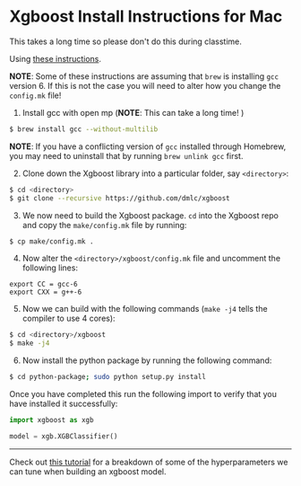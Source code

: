 # Xgboost Install Instructions for Mac

This takes a long time so please don't do this during classtime.

Using [these instructions](https://www.ibm.com/developerworks/community/blogs/jfp/entry/Installing_XGBoost_on_Mac_OSX?lang=en).

**NOTE**: Some of these instructions are assuming that `brew` is installing `gcc` version 6.  If this is not the case you will need to alter how you change the `config.mk` file!


1. Install gcc with open mp (**NOTE**: This can take a long time!  )

```bash
$ brew install gcc --without-multilib
```

**NOTE**: If you have a conflicting version of `gcc` installed through Homebrew, you may need to uninstall that by running `brew unlink gcc` first.

2. Clone down the Xgboost library into a particular folder, say `<directory>`:

```bash
$ cd <directory>
$ git clone --recursive https://github.com/dmlc/xgboost
```

3. We now need to build the Xgboost package.  `cd` into the Xgboost repo and copy the `make/config.mk` file by running:

```bash
$ cp make/config.mk .
```

4. Now alter the `<directory>/xgboost/config.mk` file and uncomment the following lines:

```
export CC = gcc-6
export CXX = g++-6
```

5. Now we can build with the following commands (`make -j4` tells the compiler to use 4 cores):

```bash
$ cd <directory>/xgboost
$ make -j4
```

6. Now install the python package by running the following command:

```bash
$ cd python-package; sudo python setup.py install
```

Once you have completed this run the following import to verify that you have installed it successfully:

```python
import xgboost as xgb

model = xgb.XGBClassifier()
```

---

Check out [this tutorial](http://bit.ly/2jidAj9) for a breakdown of some of the hyperparameters we can tune when building an xgboost model.
